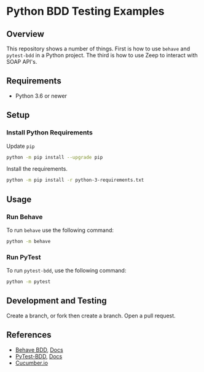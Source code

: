 # Python BDD Testing Examples

## Overview

This repository shows a number of things. First is how to use `behave` and `pytest-bdd` in a Python project. The third is how to use Zeep to interact with SOAP API's. 

## Requirements

* Python 3.6 or newer

## Setup

### Install Python Requirements

Update `pip`

```bash
python -m pip install --upgrade pip
```

Install the requirements.

```bash
python -m pip install -r python-3-requirements.txt
```

## Usage

### Run Behave

To run `behave` use the following command:

```bash
python -m behave
```

### Run PyTest

To run `pytest-bdd`, use the following command:

```bash
python -m pytest
```

## Development and Testing

Create a branch, or fork then create a branch. Open a pull request.

## References

* [Behave BDD](https://pypi.org/project/behave/), [Docs](https://behave.readthedocs.io/)
* [PyTest-BDD](https://pypi.org/project/pytest-bdd/), [Docs](https://github.com/pytest-dev/pytest-bdd)
* [Cucumber.io](https://cucumber.io)
